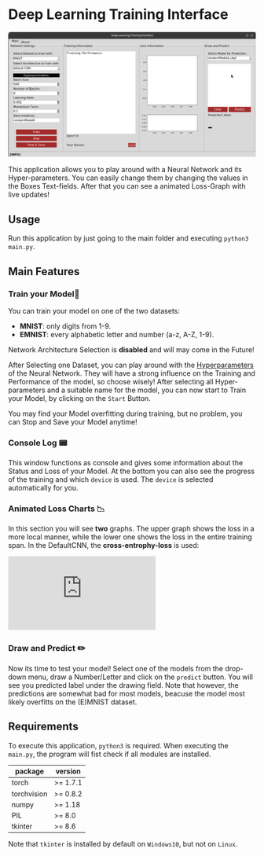 # Deep Learning Training Interface
![](utils/media/DLTI_demo.gif)

This application allows you to play around with a Neural Network and its Hyper-parameters. You can easily change them by changing the values in the Boxes Text-fields. After that you can see a animated Loss-Graph with live updates!

## Usage
Run this application by just going to the main folder and executing `python3 main.py`.

## Main Features

### Train your Model:seedling:
You can train your model on one of the two datasets:
- **MNIST**: only digits from 1-9.
- **EMNIST**: every alphabetic letter and number (a-z, A-Z, 1-9).

Network Architecture Selection is **disabled** and will may come in the Future!

After Selecting one Dataset, you can play around with the [Hyperparameters](https://towardsdatascience.com/what-are-hyperparameters-and-how-to-tune-the-hyperparameters-in-a-deep-neural-network-d0604917584a) of the Neural Network. They will have a strong influence on the Training and Performance of the model, so choose wisely! After selecting all Hyper-parameters and a suitable name for the model, you can now start to Train your Model, by clicking on the `Start` Button.

You may find your Model overfitting during training, but no problem, you can Stop and Save your Model anytime!

### Console Log :pager:
This window functions as console and gives some information about the Status and Loss of your Model. At the bottom you can also see the progress of the training and which `device` is used. The `device` is selected automatically for you.

### Animated Loss Charts :chart_with_downwards_trend:
In this section you will see **two** graphs. The upper graph shows the loss in a more local manner, while the lower one shows the loss in the entire training span. In the DefaultCNN, the **cross-entrophy-loss** is used:

![equation](https://latex.codecogs.com/svg.latex?H%28p%2Cq%29%20%3D%20-%5Csum_%7B%5Cforall%20x%7D%20p%28x%29%20%5Clog%28q%28x%29%29)

### Draw and Predict :pencil2:
Now its time to test your model! Select one of the models from the drop-down menu, draw a Number/Letter and click on the `predict` button. You will see you predicted label under the drawing field. Note that however, the predictions are somewhat bad for most models, beacuse the model most likely overfitts on the (E)MNIST dataset.

## Requirements
To execute this application, `python3` is required.
When executing the `main.py`, the program will fist check if all modules are installed.

| package     | version |
| ----------- | ------- |
| torch       | >= 1.7.1|
| torchvision | >= 0.8.2|
| numpy       | >= 1.18 |
| PIL         | >= 8.0  |
| tkinter     | >= 8.6  |


Note that `tkinter` is installed by default on `Windows10`, but not on `Linux`.
